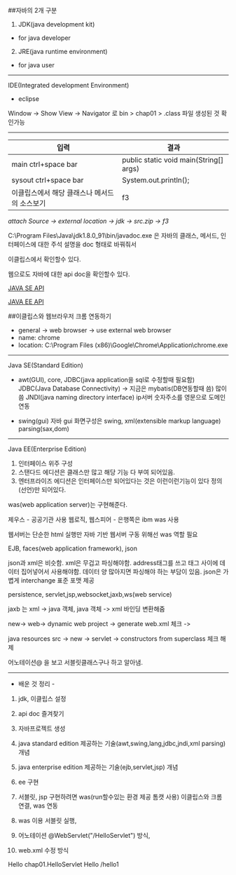 ##자바의 2개 구분

1. JDK(java development kit)
 - for java developer

2. JRE(java runtime environment)
 - for java user

--------------------------------------------------------------

 IDE(Integrated development Environment)
 - eclipse

Window -> Show View -> Navigator 로 bin > chap01 > .class 파일 생성된 것 확인가능

---------------------------------------------------------------

입력 | 결과
------------------|-----------------
main ctrl+space bar | public static void main(String[] args)
sysout ctrl+space bar | System.out.println(); 
이클립스에서 해당 클래스나 메서드의 소스보기 | f3
*attach Source -> external location -> jdk -> src.zip -> f3*

C:\Program Files\Java\jdk1.8.0_91\bin/javadoc.exe 은 자바의 클래스, 메서드, 인터페이스에 대한 주석 설명을 doc 형태로 바꿔줘서

이클립스에서 확인할수 있다.

웹으로도 자바에 대한 api doc을 확인할수 있다.

[JAVA SE API](https://docs.oracle.com/javase/8/docs/api/) 

[JAVA EE API](https://docs.oracle.com/javaee/7/api/) 

##이클립스와 웹브라우저 크롬 연동하기

- general -> web browser -> use external web browser
- name: chrome
- location: C:\Program Files (x86)\Google\Chrome\Application\chrome.exe

------------------------------------------------------------------------------------------------

Java SE(Standard Edition)

- awt(GUI), core, JDBC(java application을 sql로 수정할때 필요함) JDBC(Java Database Connectivity) -> 지금은 mybatis(DB연동할때 씀) 많이 씀
 JNDI(java naming directory interface) ip서버 숫자주소를 영문으로 도메인 연동

- swing(gui) 자바 gui 화면구성은 swing, xml(extensible markup language) parsing(sax,dom)

------------------------------------------------------------------------------------------------


Java EE(Enterprise Edition)

1. 인터페이스 위주 구성
2. 스탠다드 에디션은 클래스만 많고 해당 기능 다 부여 되어있음.
3. 엔터프라이즈 에디션은 인터페이스만 되어있다는 것은 이런이런기능이 있다 정의(선언)만 되어있다.

was(web application server)는 구현해준다.

제우스 - 공공기관 사용
웹로직, 웹스피어 - 은행쪽은 ibm was 사용

웹서버는 단순한 html 실행만
자바 기반 웹서버 구동 위해선 was 역할 필요

EJB, faces(web application framework), json

json과 xml은 비슷함.
xml은 무겁고 파싱해야함. address태그를 쓰고 태그 사이에 데이터 집어넣어서 사용해야함. 데이터 양 많아지면 파싱해야 하는 부담이 있음.
json은 가볍게 interchange 표준 포맷 제공

persistence, servlet,jsp,websocket,jaxb,ws(web service)

jaxb 는 xml -> java 객체, java 객체 -> xml 바인딩 변환해줌

new-> web-> dynamic web project -> generate web.xml 체크 ->

java resources src -> new -> servlet -> constructors from superclass 체크 해제 

어노테이션@ 을 보고 서블릿클래스구나 하고 알아냄.

-------------------------------------------------
- 배운 것 정리 -

1. jdk, 이클립스 설정
2. api doc 즐겨찾기
3. 자바프로젝트 생성
4. java standard edition 제공하는 기술(awt,swing,lang,jdbc,jndi,xml parsing) 개념 
5. java enterprise edition 제공하는 기술(ejb,servlet,jsp) 개념
6. ee 구현
7. 서블릿, jsp 구현하려면 was(run할수있는 환경 제공 톰캣 사용) 이클립스와 크롬 연결, was 연동
8. was 이용 서블릿 실행, 

  1. 어노테이션 @WebServlet("/HelloServlet") 방식, 

  2. web.xml 수정 방식 
  
  <!-- Servlet 클래스 설정 -->
  <servlet>
   <servlet-name>Hello</servlet-name>
  	<servlet-class>chap01.HelloServlet</servlet-class>
  </servlet>
  <!-- 브라우저 상에서 서블릿 실행될때 요청해야한다. 부르고자 할때 호출하는 url 지정하는것. -->
  <!-- 서블릿이름은 동일하게 -->
  <servlet-mapping>
  	<servlet-name>Hello</servlet-name>
  	<url-pattern>/hello1</url-pattern>
  </servlet-mapping>


